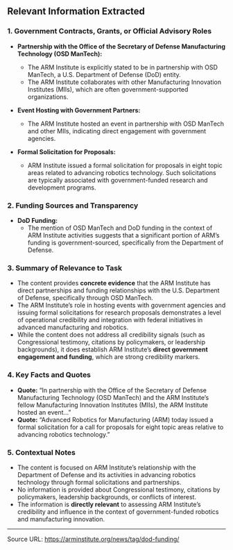 ## Relevant Information Extracted

### 1. Government Contracts, Grants, or Official Advisory Roles

- **Partnership with the Office of the Secretary of Defense Manufacturing Technology (OSD ManTech):**
  - The ARM Institute is explicitly stated to be in partnership with OSD ManTech, a U.S. Department of Defense (DoD) entity.
  - The ARM Institute collaborates with other Manufacturing Innovation Institutes (MIIs), which are often government-supported organizations.

- **Event Hosting with Government Partners:**
  - The ARM Institute hosted an event in partnership with OSD ManTech and other MIIs, indicating direct engagement with government agencies.

- **Formal Solicitation for Proposals:**
  - ARM Institute issued a formal solicitation for proposals in eight topic areas related to advancing robotics technology. Such solicitations are typically associated with government-funded research and development programs.

### 2. Funding Sources and Transparency

- **DoD Funding:**
  - The mention of OSD ManTech and DoD funding in the context of ARM Institute activities suggests that a significant portion of ARM’s funding is government-sourced, specifically from the Department of Defense.

### 3. Summary of Relevance to Task

- The content provides **concrete evidence** that the ARM Institute has direct partnerships and funding relationships with the U.S. Department of Defense, specifically through OSD ManTech.
- The ARM Institute’s role in hosting events with government agencies and issuing formal solicitations for research proposals demonstrates a level of operational credibility and integration with federal initiatives in advanced manufacturing and robotics.
- While the content does not address all credibility signals (such as Congressional testimony, citations by policymakers, or leadership backgrounds), it does establish ARM Institute’s **direct government engagement and funding**, which are strong credibility markers.

### 4. Key Facts and Quotes

- **Quote:** “In partnership with the Office of the Secretary of Defense Manufacturing Technology (OSD ManTech) and the ARM Institute’s fellow Manufacturing Innovation Institutes (MIIs), the ARM Institute hosted an event…”
- **Quote:** “Advanced Robotics for Manufacturing (ARM) today issued a formal solicitation for a call for proposals for eight topic areas relative to advancing robotics technology.”

### 5. Contextual Notes

- The content is focused on ARM Institute’s relationship with the Department of Defense and its activities in advancing robotics technology through formal solicitations and partnerships.
- No information is provided about Congressional testimony, citations by policymakers, leadership backgrounds, or conflicts of interest.
- The information is **directly relevant** to assessing ARM Institute’s credibility and influence in the context of government-funded robotics and manufacturing innovation.

---

Source URL: https://arminstitute.org/news/tag/dod-funding/